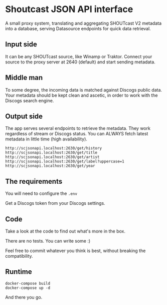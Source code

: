 # Shoutcast JSON API interface

A small proxy system, translating and aggregating SHOUTcast V2 metadata into a database, serving Datasource endpoints for quick data retrieval.

## Input side

It can be any SHOUTcast source, like Winamp or Traktor. Connect your source to the proxy server at 2640 (default) and start sending metadata.

## Middle man

To some degree, the incoming data is matched against Discogs public data. Your metadata should be kept clean and ascetic, in order to work with the Discogs search engine.

## Output side

The app serves several endpoints to retrieve the metadata. They work regardless of stream or Discogs status. You can ALWAYS fetch latest metadata in little time (high availability).

    http://scjsonapi.localhost:2630/get/history
    http://scjsonapi.localhost:2630/get/title
    http://scjsonapi.localhost:2630/get/artist
    http://scjsonapi.localhost:2630/get/label?uppercase=1
    http://scjsonapi.localhost:2630/get/year

## The requirements

You will need to configure the `.env` 

Get a Discogs token from your Discogs settings.

## Code

Take a look at the code to find out what's more in the box.

There are no tests. You can write some :)

Feel free to commit whatever you think is best, without breaking the compatibility.

## Runtime

    docker-compose build
    docker-compose up -d

And there you go.
